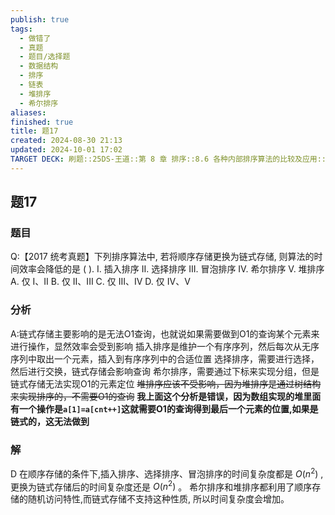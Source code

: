 ```yaml
---
publish: true
tags:
  - 做错了
  - 真题
  - 题目/选择题
  - 数据结构
  - 排序
  - 链表
  - 堆排序
  - 希尔排序
aliases: 
finished: true
title: 题17
created: 2024-08-30 21:13
updated: 2024-10-01 17:02
TARGET DECK: 刷题::25DS-王道::第 8 章 排序::8.6 各种内部排序算法的比较及应用::题17
---
```

## 题17
### 题目
Q:【2017 统考真题】下列排序算法中, 若将顺序存储更换为链式存储, 则算法的时间效率会降低的是 ( ).
I. 插入排序 
II. 选择排序 
III. 冒泡排序 
IV. 希尔排序
V. 堆排序
A. 仅 I、II 
B. 仅 II、III 
C. 仅 III、IV 
D. 仅 IV、V
### 分析
A:链式存储主要影响的是无法O1查询，也就说如果需要做到O1的查询某个元素来进行操作，显然效率会受到影响
插入排序是维护一个有序序列，然后每次从无序序列中取出一个元素，插入到有序序列中的合适位置
选择排序，需要进行选择，然后进行交换，链式存储会影响查询
希尔排序，需要通过下标来实现分组，但是链式存储无法实现O1的元素定位
~~堆排序应该不受影响，因为堆排序是通过树结构来实现排序的，不需要O1的查询~~
**我上面这个分析是错误，因为数组实现的堆里面有一个操作是`a[1]=a[cnt++]`这就需要O1的查询得到最后一个元素的位置,如果是链式的，这无法做到**
### 解
D
在顺序存储的条件下,插入排序、选择排序、冒泡排序的时间复杂度都是 $O\left( {n}^{2}\right)$ ,更换为链式存储后的时间复杂度还是 $O\left( {n}^{2}\right)$ 。
希尔排序和堆排序都利用了顺序存储的随机访问特性,而链式存储不支持这种性质, 所以时间复杂度会增加。
<!--ID: 1727859179559-->


